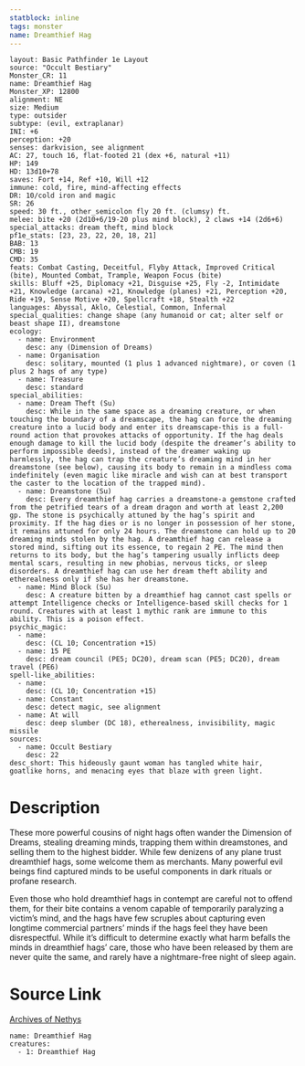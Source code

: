 ```yaml
---
statblock: inline
tags: monster
name: Dreamthief Hag
---
```

```statblock
layout: Basic Pathfinder 1e Layout
source: "Occult Bestiary"
Monster_CR: 11
name: Dreamthief Hag
Monster_XP: 12800
alignment: NE
size: Medium
type: outsider
subtype: (evil, extraplanar)
INI: +6
perception: +20
senses: darkvision, see alignment
AC: 27, touch 16, flat-footed 21 (dex +6, natural +11)
HP: 149
HD: 13d10+78
saves: Fort +14, Ref +10, Will +12
immune: cold, fire, mind-affecting effects
DR: 10/cold iron and magic
SR: 26
speed: 30 ft., other_semicolon fly 20 ft. (clumsy) ft.
melee: bite +20 (2d10+6/19-20 plus mind block), 2 claws +14 (2d6+6)
special_attacks: dream theft, mind block
pf1e_stats: [23, 23, 22, 20, 18, 21]
BAB: 13
CMB: 19
CMD: 35
feats: Combat Casting, Deceitful, Flyby Attack, Improved Critical (bite), Mounted Combat, Trample, Weapon Focus (bite)
skills: Bluff +25, Diplomacy +21, Disguise +25, Fly -2, Intimidate +21, Knowledge (arcana) +21, Knowledge (planes) +21, Perception +20, Ride +19, Sense Motive +20, Spellcraft +18, Stealth +22
languages: Abyssal, Aklo, Celestial, Common, Infernal
special_qualities: change shape (any humanoid or cat; alter self or beast shape II), dreamstone
ecology:
  - name: Environment
    desc: any (Dimension of Dreams)
  - name: Organisation
    desc: solitary, mounted (1 plus 1 advanced nightmare), or coven (1 plus 2 hags of any type)
  - name: Treasure
    desc: standard
special_abilities:
  - name: Dream Theft (Su)
    desc: While in the same space as a dreaming creature, or when touching the boundary of a dreamscape, the hag can force the dreaming creature into a lucid body and enter its dreamscape-this is a full-round action that provokes attacks of opportunity. If the hag deals enough damage to kill the lucid body (despite the dreamer’s ability to perform impossible deeds), instead of the dreamer waking up harmlessly, the hag can trap the creature’s dreaming mind in her dreamstone (see below), causing its body to remain in a mindless coma indefinitely (even magic like miracle and wish can at best transport the caster to the location of the trapped mind).
  - name: Dreamstone (Su)
    desc: Every dreamthief hag carries a dreamstone-a gemstone crafted from the petrified tears of a dream dragon and worth at least 2,200 gp. The stone is psychically attuned by the hag’s spirit and proximity. If the hag dies or is no longer in possession of her stone, it remains attuned for only 24 hours. The dreamstone can hold up to 20 dreaming minds stolen by the hag. A dreamthief hag can release a stored mind, sifting out its essence, to regain 2 PE. The mind then returns to its body, but the hag’s tampering usually inflicts deep mental scars, resulting in new phobias, nervous ticks, or sleep disorders. A dreamthief hag can use her dream theft ability and etherealness only if she has her dreamstone.
  - name: Mind Block (Su)
    desc: A creature bitten by a dreamthief hag cannot cast spells or attempt Intelligence checks or Intelligence-based skill checks for 1 round. Creatures with at least 1 mythic rank are immune to this ability. This is a poison effect.
psychic_magic:
  - name:
    desc: (CL 10; Concentration +15)
  - name: 15 PE
    desc: dream council (PE5; DC20), dream scan (PE5; DC20), dream travel (PE6)
spell-like_abilities:
  - name:
    desc: (CL 10; Concentration +15)
  - name: Constant
    desc: detect magic, see alignment
  - name: At will
    desc: deep slumber (DC 18), etherealness, invisibility, magic missile
sources:
  - name: Occult Bestiary
    desc: 22
desc_short: This hideously gaunt woman has tangled white hair, goatlike horns, and menacing eyes that blaze with green light.
```
# Description
These more powerful cousins of night hags often wander the Dimension of Dreams, stealing dreaming minds, trapping them within dreamstones, and selling them to the highest bidder. While few denizens of any plane trust dreamthief hags, some welcome them as merchants. Many powerful evil beings find captured minds to be useful components in dark rituals or profane research.

Even those who hold dreamthief hags in contempt are careful not to offend them, for their bite contains a venom capable of temporarily paralyzing a victim’s mind, and the hags have few scruples about capturing even longtime commercial partners’ minds if the hags feel they have been disrespectful. While it’s difficult to determine exactly what harm befalls the minds in dreamthief hags’ care, those who have been released by them are never quite the same, and rarely have a nightmare-free night of sleep again.
# Source Link
[Archives of Nethys](https://aonprd.com/MonsterDisplay.aspx?ItemName=Dreamthief%20Hag)
```encounter-table
name: Dreamthief Hag
creatures:
  - 1: Dreamthief Hag
```
